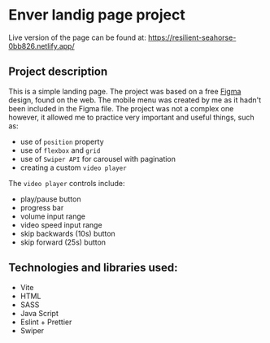 # Enver landig page project 

Live version of the page can be found at: https://resilient-seahorse-0bb826.netlify.app/

## Project description

This is a simple landing page. The project was based on a free [Figma]([url](https://www.figma.com/file/oR1doKaZ8Lg5R69beeDjpQ/Digital-Agency-Website---Freebie-(Community)?node-id=2%3A472&mode=dev)https://www.figma.com/file/oR1doKaZ8Lg5R69beeDjpQ/Digital-Agency-Website---Freebie-(Community)?node-id=2%3A472&mode=dev)
design, found on the web. The mobile menu was created by me as it hadn't been included in the Figma file. The project was not a complex one however, it allowed me to practice very important and useful things, such as: 
* use of `position` property
* use of `flexbox` and `grid`
* use of `Swiper API` for carousel with pagination
* creating a custom `video player`

The `video player` controls include: 
* play/pause button
* progress bar
* volume input range
* video speed input range
* skip backwards (10s) button
* skip forward (25s) button

## Technologies and libraries used: 

* Vite
* HTML
* SASS
* Java Script
* Eslint + Prettier
* Swiper 


